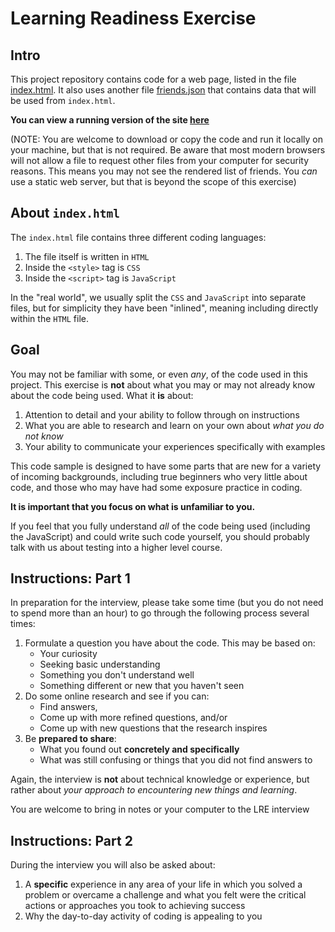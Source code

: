 Learning Readiness Exercise
===

## Intro

This project repository contains code for a web page, listed in the
file [index.html](index.html). It also uses another file [friends.json](friends.json) that contains
data that will be used from `index.html`.

**You can view a running version of the site [here](https://alchemycodelab.github.io/learning-readiness-exercise/)**

(NOTE: You are welcome to download or copy the code and run it locally on your machine, but that is not required. Be aware that most modern
browsers will not allow a file to request other files from your computer for security reasons. This means you may not see the rendered
list of friends. You _can_ use a static web server, but that is beyond the scope of this exercise)

## About `index.html`

The `index.html` file contains three different coding languages:

1. The file itself is written in `HTML`
1. Inside the `<style>` tag is `CSS`
1. Inside the `<script>` tag is `JavaScript`

In the "real world", we usually split the `CSS` and `JavaScript` into separate files, but for simplicity they
have been "inlined", meaning including directly within the `HTML` file.

## Goal

You may not be familiar with some, or even _any_, of the code used in this project. This exercise 
is **not** about what you may or may not already know about the code being used. What it **is** about:

1. Attention to detail and your ability to follow through on instructions
2. What you are able to research and learn on your own about _what you do not know_
3. Your ability to communicate your experiences specifically with examples

This code sample is designed to have some parts that are new for a variety of incoming backgrounds, including true
beginners who very little about code, and those who may have had some exposure  practice in coding. 

**It is important that you focus on what is unfamiliar to you.**

If you feel that you fully understand _all_ of the code being used (including the JavaScript) and 
could write such code yourself, you should probably talk with us about testing into a higher level course.

## Instructions: Part 1

In preparation for the interview, please take some time (but you do not need to spend more than an hour) to
go through the following process several times:

1. Formulate a question you have about the code. This may be based on:
    * Your curiosity
    * Seeking basic understanding
    * Something you don't understand well
    * Something different or new that you haven't seen
2. Do some online research and see if you can:
    * Find answers,
    * Come up with more refined questions, and/or
    * Come up with new questions that the research inspires
3. Be **prepared to share**:
   * What you found out **concretely and specifically**
   * What was still confusing or things that you did not find answers to
    
Again, the interview is **not** about technical knowledge or experience, but rather about _your
approach to encountering new things and learning_. 

You are welcome to bring in notes or your computer to the LRE interview

## Instructions: Part 2

During the interview you will also be asked about:

1. A **specific** experience in any area of your life in which you solved a problem or overcame
a challenge and what you felt were the critical actions or approaches you took to achieving success
2. Why the day-to-day activity of coding is appealing to you


